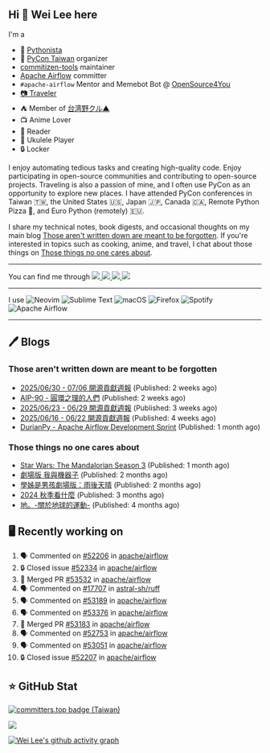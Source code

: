 ## Hi 👋 Wei Lee here

I'm a

* 🐍 [Pythonista](https://pycon-note.wei-lee.me/)
* 🐍 [PyCon Taiwan](https://tw.pycon.org/) organizer
* [commitizen-tools](https://github.com/commitizen-tools) maintainer
* [Apache Airflow](https://github.com/apache/airflow/) committer
* `#apache-airflow` Mentor and Memebot Bot @ [OpenSource4You](https://github.com/opensource4you/)
* [📷 Traveler](https://travlog.wei-lee.me/)
* ⛺ Member of [台湾野クル▲](https://twitter.com/Taiwannokuru)
* 📺 Anime Lover
* 📖 Reader
* 🎵 Ukulele Player
* 🔒 Locker

I enjoy automating tedious tasks and creating high-quality code. Enjoy participating in open-source communities and contributing to open-source projects. Traveling is also a passion of mine, and I often use PyCon as an opportunity to explore new places. I have attended PyCon conferences in Taiwan 🇹🇼, the United States 🇺🇸, Japan 🇯🇵, Canada 🇨🇦, Remote Python Pizza 🍕, and Euro Python (remotely) 🇪🇺.

I share my technical notes, book digests, and occasional thoughts on my main blog [Those aren't written down are meant to be forgotten](https://blog.wei-lee.me/). If you're interested in topics such as cooking, anime, and travel, I chat about those things on [Those things no one cares about](https://travlog.wei-lee.me/).


---

<p align="left">
You can find me through
  <a href="https://in.linkedin.com/in/clleew" target="blank">
    <img src="https://img.shields.io/badge/LinkedIn-0077B5?style=for-the-badge&logo=linkedin&logoColor=white" />
  </a>
  <a href="https://twitter.com/clleew" target="blank">
    <img src="https://img.shields.io/badge/Twitter-1DA1F2?style=for-the-badge&logo=twitter&logoColor=white" />
  </a>
  <a href="https://github.com/Lee-W/" target="blank">
    <img src="https://img.shields.io/badge/GitHub-100000?style=for-the-badge&logo=github&logoColor=white" />
  </a>
  <img src="https://img.shields.io/mastodon/follow/109323826846876448?domain=mtd.pythonasia.org" />
</p>

---

I use ![Neovim](https://img.shields.io/badge/NeoVim-%2357A143.svg?&style=for-the-badge&logo=neovim&logoColor=white) ![Sublime Text](https://img.shields.io/badge/sublime_text-%23575757.svg?style=for-the-badge&logo=sublime-text&logoColor=important) ![macOS](https://img.shields.io/badge/mac%20os-000000?style=for-the-badge&logo=macos&logoColor=F0F0F0) ![Firefox](https://img.shields.io/badge/Firefox-FF7139?style=for-the-badge&logo=Firefox-Browser&logoColor=white) ![Spotify](https://img.shields.io/badge/Spotify-1ED760?style=for-the-badge&logo=spotify&logoColor=white) ![Apache Airflow](https://img.shields.io/badge/Apache%20Airflow-017CEE?style=for-the-badge&logo=Apache%20Airflow&logoColor=white)

---


## 🖊️ Blogs

### Those aren't written down are meant to be forgotten

* [2025/06/30 - 07/06 開源貢獻週報](https://blog.wei-lee.me/posts/tech/2025/07/2025-06-30-07-06-open-source-report) (Published: 2 weeks ago)
* [AIP-90 - 圓環之理的人們](https://blog.wei-lee.me/posts/tech/2025/07/aip-90-human-in-the-loop) (Published: 2 weeks ago)
* [2025/06/23 - 06/29 開源貢獻週報](https://blog.wei-lee.me/posts/tech/2025/07/2025-06-23-06-29-open-source-report) (Published: 3 weeks ago)
* [2025/06/16 - 06/22 開源貢獻週報](https://blog.wei-lee.me/posts/tech/2025/06/2025-06-16-06-2s-open-source-report) (Published: 4 weeks ago)
* [DurianPy - Apache Airflow Development Sprint](https://blog.wei-lee.me/posts/tech/2025/06/durianpy-apache-airflow-development-sprint) (Published: 1 month ago)

### Those things no one cares about
 
 * [Star Wars: The Mandalorian Season 3](https://travlog.wei-lee.me/posts/review/2025/05/star-wars-the-mandalorian-season-3) (Published: 1 month ago)
 * [劇場版 我與機器子](https://travlog.wei-lee.me/posts/review/2025/05/Boku-to-Roboko-Movie) (Published: 2 months ago)
 * [學姊是男孩劇場版：雨後天晴](https://travlog.wei-lee.me/posts/review/2025/05/senpai-wa-odokonoko-movie) (Published: 2 months ago)
 * [2024 秋季看什麼](https://travlog.wei-lee.me/posts/review/2025/04/what-i-watched-in-2024-fall) (Published: 3 months ago)
 * [地。-關於地球的運動-](https://travlog.wei-lee.me/posts/review/2025/03/chi-on-the-movements-of-the-earth) (Published: 4 months ago)

## 🖥️ Recently working on

1. 🗣 Commented on [#52206](https://github.com/apache/airflow/issues/52206#issuecomment-3101515430) in [apache/airflow](https://github.com/apache/airflow)
2. 🔒 Closed issue [#52334](https://github.com/apache/airflow/issues/52334) in [apache/airflow](https://github.com/apache/airflow)
3. 🎉 Merged PR [#53532](https://github.com/apache/airflow/pull/53532) in [apache/airflow](https://github.com/apache/airflow)
4. 🗣 Commented on [#17707](https://github.com/astral-sh/ruff/pull/17707#issuecomment-3094745136) in [astral-sh/ruff](https://github.com/astral-sh/ruff)
5. 🗣 Commented on [#53189](https://github.com/apache/airflow/pull/53189#issuecomment-3094744842) in [apache/airflow](https://github.com/apache/airflow)
6. 🗣 Commented on [#53376](https://github.com/apache/airflow/pull/53376#issuecomment-3094744324) in [apache/airflow](https://github.com/apache/airflow)
7. 🎉 Merged PR [#53183](https://github.com/apache/airflow/pull/53183) in [apache/airflow](https://github.com/apache/airflow)
8. 🗣 Commented on [#52753](https://github.com/apache/airflow/issues/52753#issuecomment-3094278451) in [apache/airflow](https://github.com/apache/airflow)
9. 🗣 Commented on [#53051](https://github.com/apache/airflow/issues/53051#issuecomment-3094174434) in [apache/airflow](https://github.com/apache/airflow)
10. 🔒 Closed issue [#52207](https://github.com/apache/airflow/issues/52207) in [apache/airflow](https://github.com/apache/airflow)


## ⭐ GitHub Stat

[![committers.top badge (Taiwan)](https://user-badge.committers.top/taiwan_public/Lee-W.svg)](https://user-badge.committers.top/taiwan_public/Lee-W)

[![](https://github-readme-stats.vercel.app/api?username=Lee-W&show_icons=true&hide_title=true&cache_seconds=86400)](https://github.com/anuraghazra/github-readme-stats)

[![Wei Lee's github activity graph](https://github-readme-activity-graph.vercel.app/graph?username=Lee-W&theme=dracula)](https://github.com/ashutosh00710/github-readme-activity-graph)
